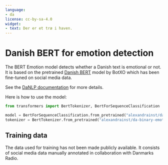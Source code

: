 ```yaml
---
language:
- da
license: cc-by-sa-4.0
widget:
- text: Der er et træ i haven.
---
```


# Danish BERT for emotion detection

The BERT Emotion model detects whether a Danish text is emotional or not. 
It is based on the pretrained [Danish BERT](https://github.com/certainlyio/nordic_bert) model by BotXO which has been fine-tuned on social media data. 

See the [DaNLP documentation](https://danlp-alexandra.readthedocs.io/en/latest/docs/tasks/sentiment_analysis.html#bert-emotion) for more details. 


Here is how to use the model:

```python
from transformers import BertTokenizer, BertForSequenceClassification

model = BertForSequenceClassification.from_pretrained("alexandrainst/da-binary-emotion-classification-base")
tokenizer = BertTokenizer.from_pretrained("alexandrainst/da-binary-emotion-classification-base")
```

## Training data

The data used for training has not been made publicly available. It consists of social media data manually annotated in collaboration with Danmarks Radio.

